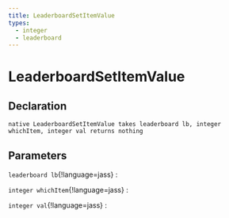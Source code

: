 ```yaml
---
title: LeaderboardSetItemValue
types:
  - integer
  - leaderboard
---
```


# LeaderboardSetItemValue

## Declaration

```jass
native LeaderboardSetItemValue takes leaderboard lb, integer whichItem, integer val returns nothing
```

## Parameters
`leaderboard lb`{!language=jass}
: 

`integer whichItem`{!language=jass}
: 

`integer val`{!language=jass}
: 
